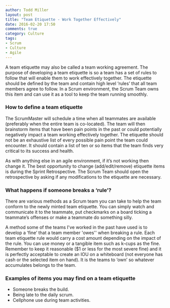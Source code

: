 ```yaml
---
author: Todd Miller
layout: post
title: "Team Etiquette - Work Together Effectively"
date: 2016-02-20 17:50
comments: true
category: Culture
tags:
- Scrum
- Culture
- Agile
---
```

A team etiquette may also be called a team working agreement. The purpose of developing a team etiquette is so a team has a set of rules to follow that will enable them to work effectively together. The etiquette should be defined by the team and contain high level ‘rules’ that all team members agree to follow. In a Scrum environment, the Scrum Team owns this item and can use it as a tool to keep the team running smoothly.

### How to define a team etiquette
The ScrumMaster will schedule a time when all teammates are available (preferably when the entire team is co-located). The team will then brainstorm items that have been pain points in the past or could potentially negatively impact a team working effectively together. The etiquette should not be an exhaustive list of every possible pain point the team could encounter. It should contain a list of ten or so items that the team finds very critical to its success and health.

As with anything else in an agile environment, if it’s not working then change it. The best opportunity to change (add/edit/remove) etiquette items is during the Sprint Retrospective. The Scrum Team should open the retrospective by asking if any modifications to the etiquette are necessary.

### What happens if someone breaks a ‘rule’?
There are various methods as a Scrum team you can take to help the team conform to the newly minted team etiquette. You can simply watch and communicate it to the teammate, put checkmarks on a board ticking a teammate’s offenses or make a teammate do something silly.

A method some of the teams I've worked in the past have used is to develop a ‘fine’ that a team member 'owes'' when breaking a rule. Each team etiquette rule would carry a cost amount depending on the impact of the rule. You can use money or a tangible item such as k-cups as the fine. Remember to keep it reasonable ($1 or less for the most severe fine) and it is perfectly acceptable to create an IOU on a whiteboard (not everyone has cash or the selected item on hand). It is the teams to ‘own’ so whatever accumulates belongs to the team.

### Examples of items you may find on a team etiquette
+ Someone breaks the build.  
+ Being late to the daily scrum.
+ Cellphone use during team activities.
